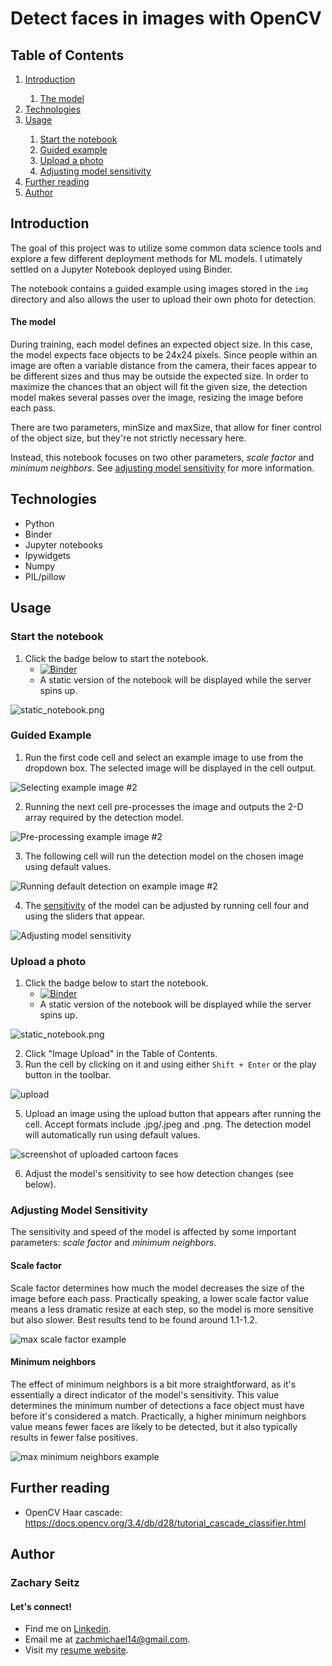 # Detect faces in images with OpenCV

## Table of Contents

<ol>
 <li><a href="#introduction">Introduction</a></li>
 <ol>
  <li><a href="#the-model">The model</a></li>
 </ol>
 <li><a href="#technologies">Technologies</a></li>
 <li><a href="#usage">Usage</a></li>
  <ol>
   <li><a href="#start-the-notebook">Start the notebook</a></li>
   <li><a href="#guided-example">Guided example</a></li>
   <li><a href="#upload-a-photo">Upload a photo</a></li>
   <li><a href="#adjusting-model-sensitivity">Adjusting model sensitivity</a></li>
  </ol>
 <li><a href="#further-reading">Further reading</a></li>
 <li><a href="#author">Author</a></li>
 </ol>

## Introduction <a class="anchor" id="introduction"></a>

The goal of this project was to utilize some common data science tools and explore a few different deployment methods for ML models. I utimately settled on a Jupyter Notebook deployed using Binder.

The notebook contains a guided example using images stored in the ```img``` directory and also allows the user to upload their own photo for detection.

#### The model <a class="anchor" id="the-model"></a>

During training, each model defines an expected object size. In this case, the model expects face objects to be 24x24 pixels. Since people within an image are often a variable distance from the camera, their faces appear to be different sizes and thus may be outside the expected size. In order to maximize the chances that an object will fit the given size, the detection model makes several passes over the image, resizing the image before each pass.

There are two parameters, minSize and maxSize, that allow for finer control of the object size, but they're not strictly necessary here. 

Instead, this notebook focuses on two other parameters, *scale factor* and *minimum neighbors*. See <a href="#adjusting-model-sensitivity">adjusting model sensitivity</a> for more information.

## Technologies <a class="anchor" id="technologies"></a>

* Python
* Binder
* Jupyter notebooks
* Ipywidgets
* Numpy
* PIL/pillow

## Usage <a class="anchor" id="usage"></a>

### Start the notebook <a class="anchor" id="start-the-notebook"></a>

1. Click the badge below to start the notebook.
    - [![Binder](https://mybinder.org/badge_logo.svg)](https://mybinder.org/v2/gh/zachmichael14/detector/HEAD?labpath=face_detector.ipynb)
    - A static version of the notebook will be displayed while the server spins up. 
  
 ![static_notebook.png](img/static_notebook.png)
 
### Guided Example <a class="anchor" id="guided-example"></a>

1. Run the first code cell and select an example image to use from the dropdown box. The selected image will be displayed in the cell output.

![Selecting example image #2](img/cell1.gif)

2. Running the next cell pre-processes the image and outputs the 2-D array required by the detection model.

![Pre-processing example image #2](img/cell2.gif)

3. The following cell will run the detection model on the chosen image using default values.

![Running default detection on example image #2](img/cell3.gif)

4. The [sensitivity](#adjusting-model-sensitivity) of the model can be adjusted by running cell four and using the sliders that appear.

![Adjusting model sensitivity](img/cell4.gif)

### Upload a photo <a class="anchor" id="upload-a-photo"></a>

 1. Click the badge below to start the notebook.
    - [![Binder](https://mybinder.org/badge_logo.svg)](https://mybinder.org/v2/gh/zachmichael14/detector/HEAD?labpath=detector.ipynb)
    - A static version of the notebook will be displayed while the server spins up. 
 
 ![static_notebook.png](img/static_notebook.png)
 
 2. Click "Image Upload" in the Table of Contents.
 3. Run the cell by clicking on it and using either ```Shift + Enter``` or the play button in the toolbar.

![upload](img/upload.gif)

 5. Upload an image using the upload button that appears after running the cell. Accept formats include .jpg/.jpeg and .png. The detection model will automatically run using default values. 

 ![screenshot of uploaded cartoon faces](img/init_upload.png)
 
 6. Adjust the model's sensitivity to see how detection changes (see below).

### Adjusting Model Sensitivity <a class="anchor" id="adjusting-model-sensitivity"></a>

The sensitivity and speed of the model is affected by some important parameters: *scale factor* and *minimum neighbors*.

#### Scale factor

Scale factor determines how much the model decreases the size of the image before each pass. Practically speaking, a lower scale factor value means a less dramatic resize at each step, so the model is more sensitive but also slower. Best results tend to be found around 1.1-1.2.

![max scale factor example](img/scale_factor.gif)

#### Minimum neighbors

The effect of minimum neighbors is a bit more straightforward, as it's essentially a direct indicator of the model's sensitivity. This value determines the minimum number of detections a face object must have before it's considered a match. Practically, a higher minimum neighbors value means fewer faces are likely to be detected, but it also typically results in fewer false positives.

![max minimum neighbors example](img/min_neighbors.gif)
 

## Further reading <a class="anchor" id="further-reading"></a>

- OpenCV Haar cascade: https://docs.opencv.org/3.4/db/d28/tutorial_cascade_classifier.html

## Author <a class="anchor" id="author"></a>

### Zachary Seitz

#### Let's connect!

* Find me on [Linkedin](https://linkedin.com/in/zachmichael14).
* Email me at zachmichael14@gmail.com.
* Visit my [resume website](https://zachmichael14.github.io/gh_page/).
